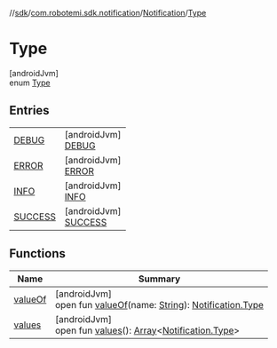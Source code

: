 //[sdk](../../../../index.md)/[com.robotemi.sdk.notification](../../index.md)/[Notification](../index.md)/[Type](index.md)

# Type

[androidJvm]\
enum [Type](index.md)

## Entries

| | |
|---|---|
| [DEBUG](-d-e-b-u-g/index.md) | [androidJvm]<br>[DEBUG](-d-e-b-u-g/index.md) |
| [ERROR](-e-r-r-o-r/index.md) | [androidJvm]<br>[ERROR](-e-r-r-o-r/index.md) |
| [INFO](-i-n-f-o/index.md) | [androidJvm]<br>[INFO](-i-n-f-o/index.md) |
| [SUCCESS](-s-u-c-c-e-s-s/index.md) | [androidJvm]<br>[SUCCESS](-s-u-c-c-e-s-s/index.md) |

## Functions

| Name | Summary |
|---|---|
| [valueOf](value-of.md) | [androidJvm]<br>open fun [valueOf](value-of.md)(name: [String](https://docs.oracle.com/javase/8/docs/api/java/lang/String.html)): [Notification.Type](index.md) |
| [values](values.md) | [androidJvm]<br>open fun [values](values.md)(): [Array](https://kotlinlang.org/api/latest/jvm/stdlib/kotlin/-array/index.html)&lt;[Notification.Type](index.md)&gt; |
